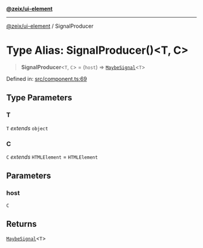 [**@zeix/ui-element**](../README.md)

***

[@zeix/ui-element](../globals.md) / SignalProducer

# Type Alias: SignalProducer()\<T, C\>

> **SignalProducer**\<`T`, `C`\> = (`host`) => [`MaybeSignal`](MaybeSignal.md)\<`T`\>

Defined in: [src/component.ts:69](https://github.com/zeixcom/ui-element/blob/8a5f554f7f150bc30f3cc67f612a4c3067704cb6/src/component.ts#L69)

## Type Parameters

### T

`T` *extends* `object`

### C

`C` *extends* `HTMLElement` = `HTMLElement`

## Parameters

### host

`C`

## Returns

[`MaybeSignal`](MaybeSignal.md)\<`T`\>
